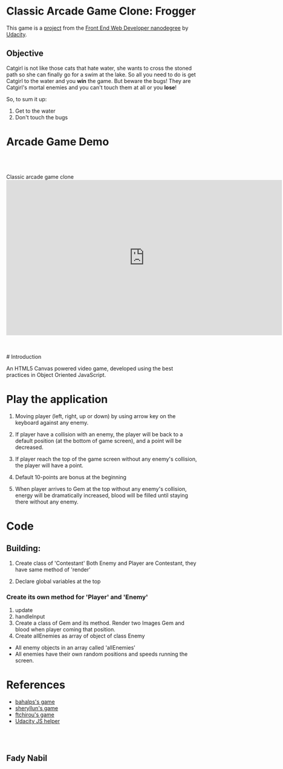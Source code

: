 # Classic Arcade Game Clone: Frogger

This game is a [project](https://github.com/udacity/frontend-nanodegree-arcade-game) from the [Front End Web Developer nanodegree](https://udacity.com/course/front-end-web-developer-nanodegree--nd001/) by [Udacity](https://udacity.com).

## Objective
Catgirl is not like those cats that hate water, she wants to cross the stoned path so she can finally go for a swim at the lake. So all you need to do is
get Catgirl to the water and you **win** the game.
But beware the bugs! They are Catgirl's mortal enemies and you can't touch them at all or you **lose**!

So, to sum it up:
1. Get to the water
2. Don't touch the bugs

<h1>Arcade Game Demo</h1>
<br><br>
<p>Classic arcade game clone <iframe width="729" height="410" src="https://www.youtube.com/embed/kaifTslArtY" frameborder="0" allow="accelerometer; autoplay; encrypted-media; gyroscope; picture-in-picture" allowfullscreen></iframe></p>
<br><br>
# Introduction

An HTML5 Canvas powered video game, developed using the best practices in Object Oriented JavaScript. 


# Play the application

1. Moving player (left, right, up or down) by using arrow key on the keyboard against any enemy.

2. If player have a collision with an enemy, the player will be back to a default position (at the bottom of game screen), and a point will be decreased.

3. If player reach the top of the game screen without any enemy's collision, the player will have a point. 

4. Default 10-points are bonus at the beginning

5. When player arrives to Gem at the top without any enemy's collision, energy will be dramatically increased, blood will be filled until staying there without any enemy.


# Code
## Building: 
1. Create class of 'Contestant'
Both Enemy and Player are Contestant, they have same method of 'render'

2. Declare global variables at the top

### Create its own method for 'Player' and 'Enemy'

1. update
2. handleInput
3. Create a class of Gem and its method. 
Render two Images Gem and blood when player coming that position.  
4. Create allEnemies as array of object of class Enemy

+ All enemy objects in an array called 'allEnemies'
+ All enemies have their own random positions and speeds running the screen. 

<h1>References</h1>
<ul>
	<li><a href="https://github.com/bahalps/frontend-nanodegree-arcade-game">bahalps's game</li>
	<li><a href="https://github.com/sheryllun/Project3-BugAvoider">sheryllun's game</li>
	<li><a href="https://github.com/ftchirou/frontend-nanodegree-arcade-game">ftchirou's game</li>
	<li><a href="https://github.com/udacity/frontend-nanodegree-arcade-game">Udacity JS helper</a></li>
</ul>
<br><br>
<h2>Fady Nabil</h2>
